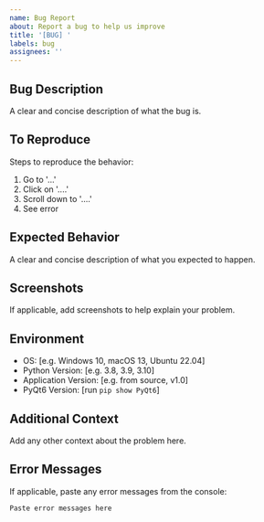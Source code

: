 ```yaml
---
name: Bug Report
about: Report a bug to help us improve
title: '[BUG] '
labels: bug
assignees: ''
---
```


## Bug Description
A clear and concise description of what the bug is.

## To Reproduce
Steps to reproduce the behavior:
1. Go to '...'
2. Click on '....'
3. Scroll down to '....'
4. See error

## Expected Behavior
A clear and concise description of what you expected to happen.

## Screenshots
If applicable, add screenshots to help explain your problem.

## Environment
- OS: [e.g. Windows 10, macOS 13, Ubuntu 22.04]
- Python Version: [e.g. 3.8, 3.9, 3.10]
- Application Version: [e.g. from source, v1.0]
- PyQt6 Version: [run `pip show PyQt6`]

## Additional Context
Add any other context about the problem here.

## Error Messages
If applicable, paste any error messages from the console:
```
Paste error messages here
```
